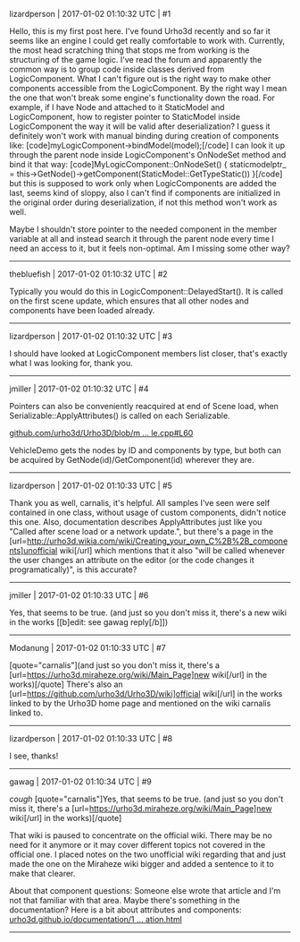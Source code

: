 lizardperson | 2017-01-02 01:10:32 UTC | #1

Hello, this is my first post here. 
I've found Urho3d recently and so far it seems like an engine I could get really comfortable to work with.
Currently, the most head scratching thing that stops me from working is the structuring of the game logic. I've read the forum and apparently the common way is to group code inside classes derived from LogicComponent. 
What I can't figure out is the right way to make other components accessible from the LogicComponent. By the right way I mean the one that won't break some engine's functionality down the road. For example, if I have Node and attached to it StaticModel and LogicComponent, how to register pointer to StaticModel inside LogicComponent the way it will be valid after deserialization? 
I guess it definitely won't work with manual binding during creation of components like:
[code]myLogicComponent->bindModel(model);[/code]
I can look it up through the parent node inside LogicComponent's OnNodeSet method and bind it that way:
[code]MyLogicComponent::OnNodeSet()
{
	staticmodelptr_ = this->GetNode()->getComponent(StaticModel::GetTypeStatic())
}[/code]
but this is supposed to work only when LogicComponents are added the last, seems kind of sloppy, also I can't find if components are initialized in the original order during deserialization, if not this method won't work as well.

Maybe I shouldn't store pointer to the needed component in the member variable at all and instead search it through the parent node every time I need an access to it, but it feels non-optimal.
Am I missing some other way?

-------------------------

thebluefish | 2017-01-02 01:10:32 UTC | #2

Typically you would do this in LogicComponent::DelayedStart(). It is called on the first scene update, which ensures that all other nodes and components have been loaded already.

-------------------------

lizardperson | 2017-01-02 01:10:32 UTC | #3

I should have looked at LogicComponent members list closer, that's exactly what I was looking for, thank you.

-------------------------

jmiller | 2017-01-02 01:10:32 UTC | #4

Pointers can also be conveniently reacquired at end of Scene load, when Serializable::ApplyAttributes() is called on each Serializable.

[github.com/urho3d/Urho3D/blob/m ... le.cpp#L60](https://github.com/urho3d/Urho3D/blob/master/Source/Samples/19_VehicleDemo/Vehicle.cpp#L60)

VehicleDemo gets the nodes by ID and components by type, but both can be acquired by GetNode(id)/GetComponent(id) wherever they are.

-------------------------

lizardperson | 2017-01-02 01:10:33 UTC | #5

Thank you as well, carnalis, it's helpful. All samples I've seen were self contained in one class, without usage of custom components, didn't notice this one.
Also, documentation describes ApplyAttributes just like you "Called after scene load or a network update.", but there's a page in the [url=http://urho3d.wikia.com/wiki/Creating_your_own_C%2B%2B_components]unofficial  wiki[/url] which mentions that it also "will be called whenever the user changes an attribute on the editor (or the code changes it programatically)", is this accurate?

-------------------------

jmiller | 2017-01-02 01:10:33 UTC | #6

Yes, that seems to be true.
(and just so you don't miss it, there's a new wiki in the works [[b]edit: see gawag reply[/b]])

-------------------------

Modanung | 2017-01-02 01:10:33 UTC | #7

[quote="carnalis"](and just so you don't miss it, there's a [url=https://urho3d.miraheze.org/wiki/Main_Page]new wiki[/url] in the works)[/quote]
There's also an [url=https://github.com/urho3d/Urho3D/wiki]official wiki[/url] in the works linked to by the Urho3D home page and mentioned on the wiki carnalis linked to.

-------------------------

lizardperson | 2017-01-02 01:10:33 UTC | #8

I see, thanks!

-------------------------

gawag | 2017-01-02 01:10:34 UTC | #9

*cough*
[quote="carnalis"]Yes, that seems to be true.
(and just so you don't miss it, there's a [url=https://urho3d.miraheze.org/wiki/Main_Page]new wiki[/url] in the works)[/quote]

That wiki is paused to concentrate on the official wiki. There may be no need for it anymore or it may cover different topics not covered in the official one. I placed notes on the two unofficial wiki regarding that and just made the one on the Miraheze wiki bigger and added a sentence to it to make that clearer.

About that component questions: Someone else wrote that article and I'm not that familiar with that area. Maybe there's something in the documentation? Here is a bit about attributes and components: [urho3d.github.io/documentation/1 ... ation.html](http://urho3d.github.io/documentation/1.5/_attribute_animation.html)

-------------------------

